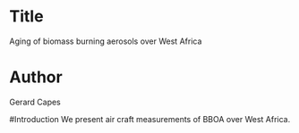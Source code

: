 # Title
Aging of biomass burning aerosols over West Africa

# Author
Gerard Capes

#Introduction
We present air craft measurements of BBOA over West Africa.
